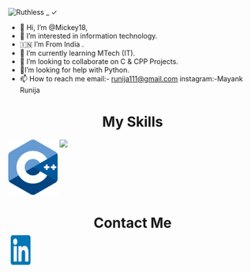 ![Ruthless _ ✓](https://user-images.githubusercontent.com/84033122/124388998-e8c79880-dd02-11eb-8a83-be924d66e7e4.gif)
- 👋 Hi, I’m @Mickey18,
- 👀 I’m interested in information technology. 
- :india: I’m From India .
- 🌱 I’m currently learning MTech (IT).
- 💞️ I’m looking to collaborate on C & CPP Projects.
- :thinking:I’m looking for help with Python.
- 📫 How to reach me 
email:- runija111@gmail.com
instagram:-Mayank Runija

<h1 align="center"> My Skills </h1>
<!-- <img align="top" src="./Skills.png"
    alt="skills"/> -->
<div>
    <img align="top" src="./CPP.png" width="100px">
    <img align="top" src="./skills/java.png" width="100px">
    
    
   
    
</div>
<h1 align="center"> Contact Me </h1>

 <a 
    href="https://www.linkedin.com/in/mayank-runija-444111205" target="_blank"
    style="font-size: 40px;background-color: white; display: flex; justify-content: center; align-items: center; width: 40px; height: 40px; border-radius: 5px;text-decoration:none;margin: 5px;">
        <img  src="./linkedin.png" width="60px" height="60px"/>
 </a>
<!---
Mickey18/Mickey18 is a ✨ special ✨ repository because its `README.md` (this file) appears on your GitHub profile.
You can click the Preview link to take a look at your changes.
--->
